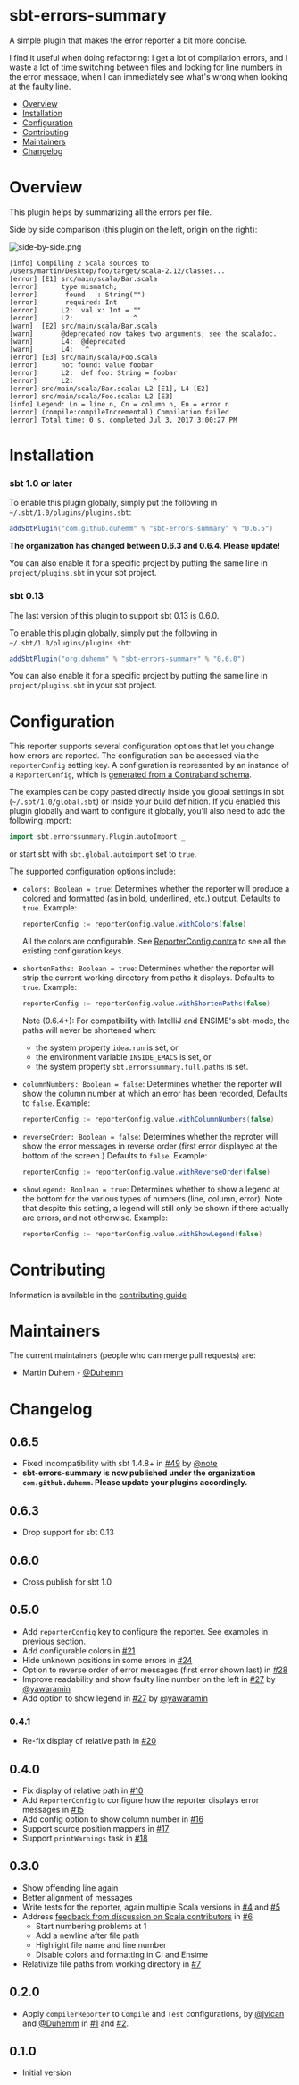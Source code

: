 # sbt-errors-summary

A simple plugin that makes the error reporter a bit more concise.

I find it useful when doing refactoring: I get a lot of compilation errors, and I waste a lot of
time switching between files and looking for line numbers in the error message, when I can
immediately see what's wrong when looking at the faulty line.

- [Overview](#Overview)
- [Installation](#Installation)
- [Configuration](#Configuration)
- [Contributing](#Contributing)
- [Maintainers](#Maintainers)
- [Changelog](#Changelog)

# Overview

This plugin helps by summarizing all the errors per file.

Side by side comparison (this plugin on the left, origin on the right):

![side-by-side.png](side-by-side.png)

```
[info] Compiling 2 Scala sources to /Users/martin/Desktop/foo/target/scala-2.12/classes...
[error] [E1] src/main/scala/Bar.scala
[error]      type mismatch;
[error]       found   : String("")
[error]       required: Int
[error]      L2:  val x: Int = ""
[error]      L2:               ^
[warn]  [E2] src/main/scala/Bar.scala
[warn]       @deprecated now takes two arguments; see the scaladoc.
[warn]       L4:  @deprecated
[warn]       L4:   ^
[error] [E3] src/main/scala/Foo.scala
[error]      not found: value foobar
[error]      L2:  def foo: String = foobar
[error]      L2:                    ^
[error] src/main/scala/Bar.scala: L2 [E1], L4 [E2]
[error] src/main/scala/Foo.scala: L2 [E3]
[info] Legend: Ln = line n, Cn = column n, En = error n
[error] (compile:compileIncremental) Compilation failed
[error] Total time: 0 s, completed Jul 3, 2017 3:00:27 PM
```

# Installation

### sbt 1.0 or later

To enable this plugin globally, simply put the following in
`~/.sbt/1.0/plugins/plugins.sbt`:

```scala
addSbtPlugin("com.github.duhemm" % "sbt-errors-summary" % "0.6.5")
```

**The organization has changed between 0.6.3 and 0.6.4. Please update!**

You can also enable it for a specific project by putting the same line in
`project/plugins.sbt` in your sbt project.

### sbt 0.13

The last version of this plugin to support sbt 0.13 is 0.6.0.

To enable this plugin globally, simply put the following in
`~/.sbt/1.0/plugins/plugins.sbt`:

```scala
addSbtPlugin("org.duhemm" % "sbt-errors-summary" % "0.6.0")
```

You can also enable it for a specific project by putting the same line in
`project/plugins.sbt` in your sbt project.

# Configuration

This reporter supports several configuration options that let you change how errors
are reported. The configuration can be accessed via the `reporterConfig` setting key.
A configuration is represented by an instance of a `ReporterConfig`, which is
[generated from a Contraband schema](https://github.com/Duhemm/sbt-errors-summary/blob/master/src/main/contraband-scala/sbt/errorssummary/ReporterConfig.scala).

The examples can be copy pasted directly inside you global settings in sbt (`~/.sbt/1.0/global.sbt`)
or inside your build definition. If you enabled this plugin globally and want to configure it globally,
you'll also need to add the following import:

```scala
import sbt.errorssummary.Plugin.autoImport._
```

or start sbt with `sbt.global.autoimport` set to `true`.

The supported configuration options include:

 - `colors: Boolean = true`:
   Determines whether the reporter will produce a colored and formatted (as in bold,
   underlined, etc.) output. Defaults to `true`.
   Example:
   ```scala
   reporterConfig := reporterConfig.value.withColors(false)
   ```
   All the colors are configurable. See
   [ReporterConfig.contra](https://github.com/Duhemm/sbt-errors-summary/blob/master/src/main/contraband/ReporterConfig.contra)
   to see all the existing configuration keys.

 - `shortenPaths: Boolean = true`:
   Determines whether the reporter will strip the current working directory from paths
   it displays. Defaults to `true`.
   Example:
   ```scala
   reporterConfig := reporterConfig.value.withShortenPaths(false)
   ```

   Note (0.6.4+): For compatibility with IntelliJ and ENSIME's sbt-mode, the paths will never be shortened when:
    - the system property `idea.run` is set, or
    - the environment variable `INSIDE_EMACS` is set, or
    - the system property `sbt.errorssummary.full.paths` is set.

 - `columnNumbers: Boolean = false`:
   Determines whether the reporter will show the column number at which an error has been
   recorded, Defaults to `false`.
   Example:
   ```scala
   reporterConfig := reporterConfig.value.withColumnNumbers(false)
   ```

 - `reverseOrder: Boolean = false`:
   Determines whether the reproter will show the error messages in reverse order (first error
   displayed at the bottom of the screen.) Defaults to `false`.
   Example:
   ```scala
   reporterConfig := reporterConfig.value.withReverseOrder(false)
   ```

 - `showLegend: Boolean = true`:
   Determines whether to show a legend at the bottom for the various
   types of numbers (line, column, error). Note that despite this
   setting, a legend will still only be shown if there actually are
   errors, and not otherwise.
   Example:
   ```scala
   reporterConfig := reporterConfig.value.withShowLegend(false)
   ```

# Contributing

Information is available in the [contributing guide](blob/master/CONTRIBUTING.md)

# Maintainers

The current maintainers (people who can merge pull requests) are:

- Martin Duhem - [@Duhemm](https://github.com/Duhemm)

# Changelog

## 0.6.5
 - Fixed incompatibility with sbt 1.4.8+ in [#49](https://github.com/Duhemm/sbt-errors-summary/pull/49)
     by [@note](https://github.com/note)
 - **sbt-errors-summary is now published under the organization `com.github.duhemm`. Please update your
   plugins accordingly.**

## 0.6.3
 - Drop support for sbt 0.13

## 0.6.0
 - Cross publish for sbt 1.0

## 0.5.0
 - Add `reporterConfig` key to configure the reporter. See examples in previous section.
 - Add configurable colors in [#21](https://github.com/Duhemm/sbt-errors-summary/pull/21)
 - Hide unknown positions in some errors in
     [#24](https://github.com/Duhemm/sbt-errors-summary/pull/24)
 - Option to reverse order of error messages (first error shown last) in
     [#28](https://github.com/Duhemm/sbt-errors-summary/pull/28)
 - Improve readability and show faulty line number on the left in
     [#27](https://github.com/Duhemm/sbt-errors-summary/pull/27) by
     [@yawaramin](https://github.com/yawaramin)
 - Add option to show legend in [#27](https://github.com/Duhemm/sbt-errors-summary/pull/27)
     by [@yawaramin](https://github.com/yawaramin)

### 0.4.1
 - Re-fix display of relative path in [#20](https://github.com/Duhemm/sbt-errors-summary/pull/20)

## 0.4.0
 - Fix display of relative path in [#10](https://github.com/Duhemm/sbt-errors-summary/pull/10)
 - Add `ReporterConfig` to configure how the reporter displays error messages in
   [#15](https://github.com/Duhemm/sbt-errors-summary/pull/15)
 - Add config option to show column number in
   [#16](https://github.com/Duhemm/sbt-errors-summary/pull/16)
 - Support source position mappers in [#17](https://github.com/Duhemm/sbt-errors-summary/pull/17)
 - Support `printWarnings` task in [#18](https://github.com/Duhemm/sbt-errors-summary/pull/18)

## 0.3.0
 - Show offending line again
 - Better alignment of messages
 - Write tests for the reporter, again multiple Scala versions in
   [#4](https://github.com/sbt-errors-summary/pull/4) and
   [#5](https://github.com/sbt-errors-summary/pull/5)
 - Address [feedback from discussion on Scala contributors](https://contributors.scala-lang.org/t/improving-the-compilation-error-reporting-of-sbt/935)
   in [#6](https://github.com/Duhemm/sbt-errors-summary/pull/6)
   - Start numbering problems at 1
   - Add a newline after file path
   - Highlight file name and line number
   - Disable colors and formatting in CI and Ensime
 - Relativize file paths from working directory in
   [#7](https://github.com/sbt-errors-summary/pull/7)

## 0.2.0
 - Apply `compilerReporter` to `Compile` and `Test` configurations, by
   [@jvican](https://github.com/jvican) and   [@Duhemm](https://github.com/Duhemm)
   in [#1](https://github.com/Duhemm/sbt-errors-summary/pull/1) and
   [#2](https://github.com/Duhemm/sbt-errors-summary/pull/2).

## 0.1.0
 - Initial version
